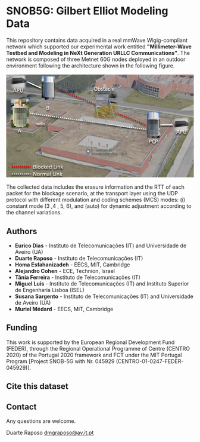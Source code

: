 # SNOB5G: Gilbert Elliot Modeling Data

This repository contains data acquired in a real mmWave Wigig-compliant network which supported our experimental work entitled **"Millimeter-Wave Testbed and Modeling in NeXt Generation URLLC Communications"**. The network is composed of three Metnet 60G nodes deployed in an outdoor environment following the architecture shown in the following figure.

![alt text](https://github.com/nap-it/SNOB5GData/blob/59aebeda92a42461ac22f83cb86fc03fdc109103/topo.png)

The collected data includes the erasure information and the RTT of each packet for the blockage scenario, at the transport layer using the UDP protocol with different modulation and coding schemes (MCS) modes: (i) constant mode (3 ,4 , 5, 6), and (auto) for dynamic adjustment according to the channel variations. 

## Authors
- **Eurico Dias** - Instituto de Telecomunicações (IT) and Universidade de Aveiro (UA)
- **Duarte Raposo** - Instituto de Telecomunicações (IT)
- **Homa Esfahanizadeh** - EECS, MIT, Cambridge
- **Alejandro Cohen** - ECE, Technion, Israel
- **Tânia Ferreira** - Instituto de Telecomunicações (IT)
- **Miguel Luís** - Instituto de Telecomunicações (IT) and Instituto Superior de Engenharia Lisboa (ISEL)
- **Susana Sargento** - Instituto de Telecomunicações (IT) and Universidade de Aveiro (UA)
- **Muriel Médard** - EECS, MIT, Cambridge

## Funding
This work is supported by the European Regional Development
Fund (FEDER), through the Regional Operational Programme of Centre (CENTRO 2020) of the Portugal 2020 framework and FCT under the MIT Portugal Program [Project SNOB-5G with Nr. 045929 (CENTRO-01-0247-FEDER-045929)].

## Cite this dataset

## Contact
Any questions are welcome.

Duarte Raposo dmgraposo@av.it.pt
